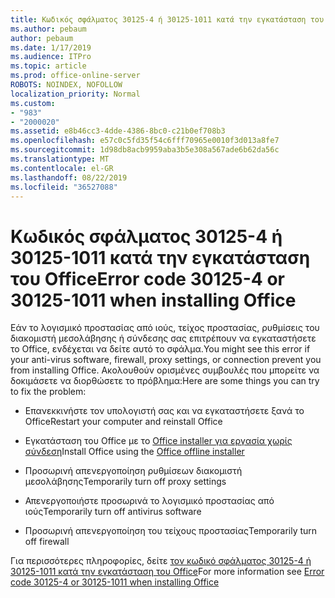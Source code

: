 ```yaml
---
title: Κωδικός σφάλματος 30125-4 ή 30125-1011 κατά την εγκατάσταση του Office
ms.author: pebaum
author: pebaum
ms.date: 1/17/2019
ms.audience: ITPro
ms.topic: article
ms.prod: office-online-server
ROBOTS: NOINDEX, NOFOLLOW
localization_priority: Normal
ms.custom:
- "983"
- "2000020"
ms.assetid: e8b46cc3-4dde-4386-8bc0-c21b0ef708b3
ms.openlocfilehash: e57c0c5fd35f54c6fff70965e0010f3d013a8fe7
ms.sourcegitcommit: 1d98db8acb9959aba3b5e308a567ade6b62da56c
ms.translationtype: MT
ms.contentlocale: el-GR
ms.lasthandoff: 08/22/2019
ms.locfileid: "36527088"
---
```

# <a name="error-code-30125-4-or-30125-1011-when-installing-office"></a><span data-ttu-id="98ada-102">Κωδικός σφάλματος 30125-4 ή 30125-1011 κατά την εγκατάσταση του Office</span><span class="sxs-lookup"><span data-stu-id="98ada-102">Error code 30125-4 or 30125-1011 when installing Office</span></span>

<span data-ttu-id="98ada-103">Εάν το λογισμικό προστασίας από ιούς, τείχος προστασίας, ρυθμίσεις του διακομιστή μεσολάβησης ή σύνδεσης σας επιτρέπουν να εγκαταστήσετε το Office, ενδέχεται να δείτε αυτό το σφάλμα.</span><span class="sxs-lookup"><span data-stu-id="98ada-103">You might see this error if your anti-virus software, firewall, proxy settings, or connection prevent you from installing Office.</span></span> <span data-ttu-id="98ada-104">Ακολουθούν ορισμένες συμβουλές που μπορείτε να δοκιμάσετε να διορθώσετε το πρόβλημα:</span><span class="sxs-lookup"><span data-stu-id="98ada-104">Here are some things you can try to fix the problem:</span></span>
  
- <span data-ttu-id="98ada-105">Επανεκκινήστε τον υπολογιστή σας και να εγκαταστήσετε ξανά το Office</span><span class="sxs-lookup"><span data-stu-id="98ada-105">Restart your computer and reinstall Office</span></span>

- <span data-ttu-id="98ada-106">Εγκατάσταση του Office με το [Office installer για εργασία χωρίς σύνδεση](https://support.office.com/article/f0a85fe7-118f-41cb-a791-d59cef96ad1c?wt.mc_id=Alchemy_ClientDIA)</span><span class="sxs-lookup"><span data-stu-id="98ada-106">Install Office using the [Office offline installer](https://support.office.com/article/f0a85fe7-118f-41cb-a791-d59cef96ad1c?wt.mc_id=Alchemy_ClientDIA)</span></span>

- <span data-ttu-id="98ada-107">Προσωρινή απενεργοποίηση ρυθμίσεων διακομιστή μεσολάβησης</span><span class="sxs-lookup"><span data-stu-id="98ada-107">Temporarily turn off proxy settings</span></span>

- <span data-ttu-id="98ada-108">Απενεργοποιήστε προσωρινά το λογισμικό προστασίας από ιούς</span><span class="sxs-lookup"><span data-stu-id="98ada-108">Temporarily turn off antivirus software</span></span>

- <span data-ttu-id="98ada-109">Προσωρινή απενεργοποίηση του τείχους προστασίας</span><span class="sxs-lookup"><span data-stu-id="98ada-109">Temporarily turn off firewall</span></span>

<span data-ttu-id="98ada-110">Για περισσότερες πληροφορίες, δείτε [τον κωδικό σφάλματος 30125-4 ή 30125-1011 κατά την εγκατάσταση του Office](https://support.office.com/article/7bfabec6-76be-4cde-880e-819a9c569612?wt.mc_id=Alchemy_ClientDIA)</span><span class="sxs-lookup"><span data-stu-id="98ada-110">For more information see [Error code 30125-4 or 30125-1011 when installing Office](https://support.office.com/article/7bfabec6-76be-4cde-880e-819a9c569612?wt.mc_id=Alchemy_ClientDIA)</span></span>
  